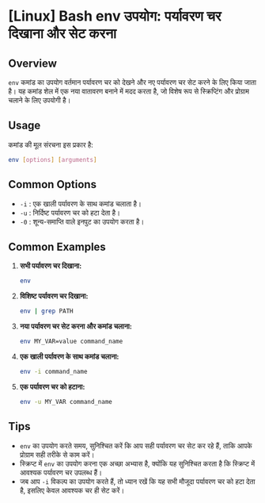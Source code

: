 # [Linux] Bash env उपयोग: पर्यावरण चर दिखाना और सेट करना

## Overview
`env` कमांड का उपयोग वर्तमान पर्यावरण चर को देखने और नए पर्यावरण चर सेट करने के लिए किया जाता है। यह कमांड शेल में एक नया वातावरण बनाने में मदद करता है, जो विशेष रूप से स्क्रिप्टिंग और प्रोग्राम चलाने के लिए उपयोगी है।

## Usage
कमांड की मूल संरचना इस प्रकार है:
```bash
env [options] [arguments]
```

## Common Options
- `-i` : एक खाली पर्यावरण के साथ कमांड चलाता है।
- `-u` : निर्दिष्ट पर्यावरण चर को हटा देता है।
- `-0` : शून्य-समाप्ति वाले इनपुट का उपयोग करता है।

## Common Examples
1. **सभी पर्यावरण चर दिखाना:**
   ```bash
   env
   ```

2. **विशिष्ट पर्यावरण चर दिखाना:**
   ```bash
   env | grep PATH
   ```

3. **नया पर्यावरण चर सेट करना और कमांड चलाना:**
   ```bash
   env MY_VAR=value command_name
   ```

4. **एक खाली पर्यावरण के साथ कमांड चलाना:**
   ```bash
   env -i command_name
   ```

5. **एक पर्यावरण चर को हटाना:**
   ```bash
   env -u MY_VAR command_name
   ```

## Tips
- `env` का उपयोग करते समय, सुनिश्चित करें कि आप सही पर्यावरण चर सेट कर रहे हैं, ताकि आपके प्रोग्राम सही तरीके से काम करें।
- स्क्रिप्ट में `env` का उपयोग करना एक अच्छा अभ्यास है, क्योंकि यह सुनिश्चित करता है कि स्क्रिप्ट में आवश्यक पर्यावरण चर उपलब्ध हैं।
- जब आप `-i` विकल्प का उपयोग करते हैं, तो ध्यान रखें कि यह सभी मौजूदा पर्यावरण चर को हटा देता है, इसलिए केवल आवश्यक चर ही सेट करें।